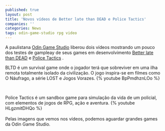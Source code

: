 ```yaml
---
published: true
layout: post
title: 'Novos vídeos de Better late than DEAD e Police Tactics'
companies: ''
categories: News
tags: odin-game-studio rpg video
---
```

A paulistana <a href="http://www.odingamestudio.com.br/" target="_blank">Odin Game Studio</a>
 liberou dois vídeos mostrando um pouco dos testes de gampleay de seus games em desenvolvimento <a href="http://www.betterlatethandeadgame.com/" target="_blank">Better late than DEAD</a>
 e <a href="http://www.policetacticsgame.com/" target="_blank">Police Tactics</a>
.
 
 

BLTD é um survival game onde o jogador terá que sobreviver em uma ilha remota totalmente isolado da civilização. O jogo inspira-se em filmes como O Náufrago, a série LOST e Jogos Vorazes.
{% youtube BpPmdhznLOo %}
 
<br />

<p style="text-align: left;"> 
<p style="text-align: left;">Police Tactics é um sandbox game para simulação da vida de um policial, com elementos de jogos de RPG, ação e aventura.
{% youtube HLgzmitDHQo %}
<br />
<br />
Pelas imagens que vemos nos vídeos, podemos aguardar grandes games da Odin Game Studio.
